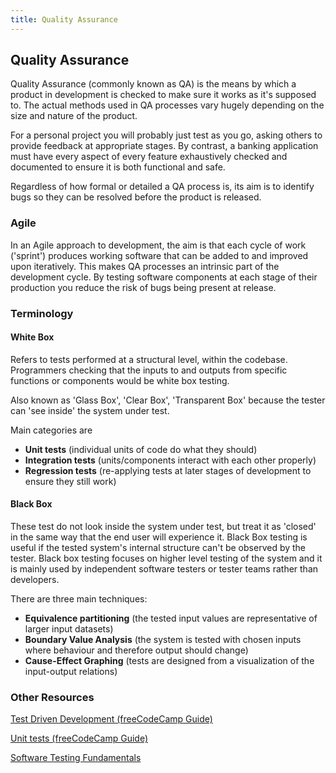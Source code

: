 ```yaml
---
title: Quality Assurance
---
```

## Quality Assurance

Quality Assurance (commonly known as QA) is the means by which a product in development is checked to make sure it works as it's supposed to.  The actual methods used in QA processes vary hugely depending on the size and nature of the product. 

For a personal project you will probably just test as you go, asking others to provide feedback at appropriate stages. By contrast, a banking application must have every aspect of every feature exhaustively checked and documented to ensure it is both functional and safe. 

Regardless of how formal or detailed a QA process is, its aim is to identify bugs so they can be resolved before the product is released.

### Agile
In an Agile approach to development, the aim is that each cycle of work ('sprint') produces working software that can be added to and improved upon iteratively. This makes QA processes an intrinsic part of the development cycle. By testing software components at each stage of their production you reduce the risk of bugs being present at release.

### Terminology
#### White Box
Refers to tests performed at a structural level, within the codebase. Programmers checking that the inputs to and outputs from specific functions or components would be white box testing.

Also known as 'Glass Box', 'Clear Box', 'Transparent Box' because the tester can 'see inside' the system under test.

Main categories are 

* **Unit tests** (individual units of code do what they should)
* **Integration tests** (units/components interact with each other properly)
*  **Regression tests** (re-applying tests at later stages of development to ensure they still work)

#### Black Box
These test do not look inside the system under test, but treat it as 'closed' in the same way that the end user will experience it. Black Box testing is useful if the tested system's internal structure can't be observed by the tester. Black box testing focuses on higher level testing of the system and it is mainly used by independent software testers or tester teams rather than developers. 

There are three main techniques:
* **Equivalence partitioning** (the tested input values are representative of larger input datasets)
* **Boundary Value Analysis** (the system is tested with chosen inputs where behaviour and therefore output should change)
* **Cause-Effect Graphing** (tests are designed from a visualization of the input-output relations)


### Other Resources
<a href='https://guide.freecodecamp.org/agile/test-driven-development' target='_blank' rel='nofollow'>Test Driven Development (freeCodeCamp Guide)</a>

<a href='https://guide.freecodecamp.org/software-engineering/unit-tests/' target='_blank' rel='nofollow'>Unit tests (freeCodeCamp Guide)</a>

[Software Testing Fundamentals](http://softwaretestingfundamentals.com/)



